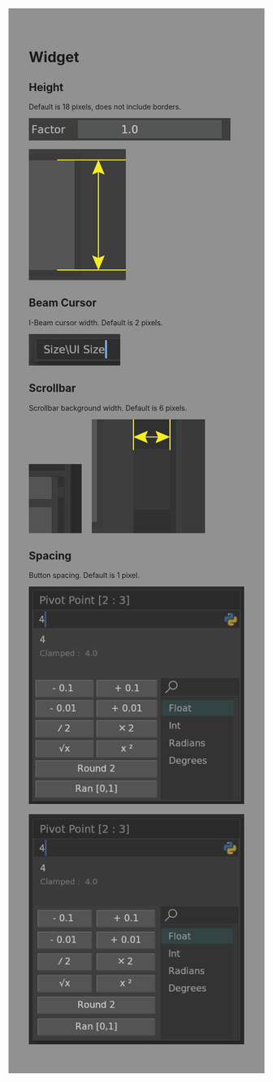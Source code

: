 <div style="background-color: #909190; padding: 40px;">

# **Widget**

## Height

Default is 18 pixels, does not include borders.

![](./img/widget_height.png)

![](./img/widget_height_800.png)

## Beam Cursor

I-Beam cursor width. Default is 2 pixels.

![](./img/widget_beam_cursor.png)

## Scrollbar

Scrollbar background width. Default is 6 pixels.

![](./img/widget_scrollbar.png)&nbsp;&nbsp;&nbsp;&nbsp;
![](./img/widget_scrollbar_800.png)

## Spacing

Button spacing. Default is 1 pixel.

![](./img/widget_spacing.png)&nbsp;&nbsp;&nbsp;&nbsp;
![](./img/widget_spacing2.png)
